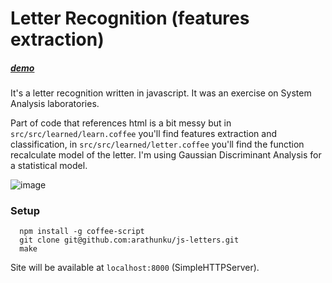# Letter Recognition (features extraction)

##### [demo](http://arathunku.com/js-letters/)

It's a letter recognition written in javascript. It was an exercise on System Analysis laboratories.

Part of code that references html is a bit messy but in `src/src/learned/learn.coffee` you'll find features extraction and classification, in `src/src/learned/letter.coffee` you'll find the function recalculate model of the letter. I'm using Gaussian Discriminant Analysis for a statistical model.

![image](http://i.imgur.com/51mmo8T.png)


### Setup

```
  npm install -g coffee-script
  git clone git@github.com:arathunku/js-letters.git
  make

```

Site will be available at `localhost:8000` (SimpleHTTPServer).
